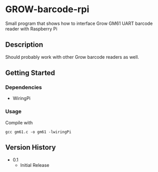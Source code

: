 # GROW-barcode-rpi

Small program that shows how to interface Grow GM61 UART barcode reader with Raspberry Pi

## Description
Should probably work with other Grow barcode readers as well.

## Getting Started

### Dependencies

* WiringPi

### Usage
Compile with

```
gcc gm61.c -o gm61 -lwiringPi
```

## Version History

* 0.1
    * Initial Release
